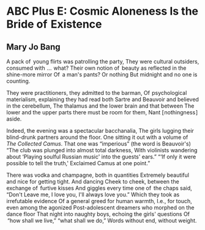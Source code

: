 # ABC Plus E: Cosmic Aloneness Is the Bride of  Existence
## Mary Jo Bang
A pack of  young flirts was patrolling the party,
They were cultural outsiders, consumed with    ...    what?
Their own notion of  beauty as reflected in the shine-more mirror
Of  a man's pants? Or nothing
But midnight and no one is counting.

They were practitioners, they admitted to the barman,
Of  psychological materialism, explaining they had read both
Sartre and Beauvoir and believed in the cerebellum,
The thalamus and the lower brain and that between
The lower and the upper parts there must be room for them,
Nant [ nothingness ] aside.

Indeed, the evening was a spectacular bacchanalia,
The girls lugging their blind-drunk partners around the floor.
One sitting it out with a volume of   _The Collected Camus_.
That one was “imperious” (the word is Beauvoir's)
“The club was plunged into almost total darkness,
With violinists wandering about
‘Playing soulful Russian music' into the guests' ears.”
“‘If only it were possible to tell the truth,'
Exclaimed Camus at one point.”

There was vodka and champagne, both in quantities
Extremely beautiful and nice for getting tight. And dancing
Cheek to cheek, between the exchange of  furtive kisses
And giggles every time one of  the chaps said, “Don't
Leave me, I love you, I'll always love you.”
Which they took as irrefutable evidence
Of a general greed for human warmth,
I.e., for touch, even among the agonized
Post-adolescent dreamers who morphed on the dance floor
That night into naughty boys, echoing the girls' questions
Of   “how shall we live,” “what shall we do,”
Words without end, without weight.